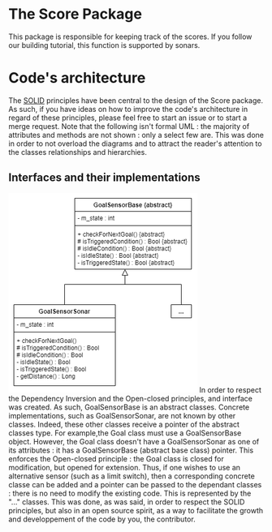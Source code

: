 # The Score Package
This package is responsible for keeping track of the scores. If you follow our building tutorial, this function is supported by sonars. 

# Code's architecture
The [SOLID](https://scotch.io/bar-talk/s-o-l-i-d-the-first-five-principles-of-object-oriented-design) principles have been central to the design of the Score package. As such, if you have ideas on how to improve the code's architecture in regard of these principles, please feel free to start an issue or to start a merge request. Note that the following isn't formal UML : the majority of attributes and methods are not shown : only a select few are. This was done in order to not overload the diagrams and to attract the reader's attention to the classes relationships and hierarchies.
## Interfaces and their implementations
![alt](UML/InterfacesImplementations.png)
In order to respect the Dependency Inversion and the Open-closed principles, and interface was created. As such, GoalSensorBase is an abstract classes. Concrete implementations, such as GoalSensorSonar, are not known by other classes. Indeed, these other classes receive a pointer of the abstract classes type. For example,the Goal class must use a GoalSensorBase object. However, the Goal class doesn't have a GoalSensorSonar as one of its attributes : it has a GoalSensorBase (abstract base class) pointer. This enforces the Open-closed principle : the Goal class is closed for modification, but opened for extension. Thus, if one wishes to use an alternative sensor (such as a limit switch), then a corresponding concrete classe can be added and a pointer can be passed to the dependant classes : there is no need to modify the existing code. This is represented by the "..." classes. This was done, as was said, in order to respect the SOLID principles, but also in an open source spirit, as a way to facilitate the growth and developpement of the code by you, the contributor. 